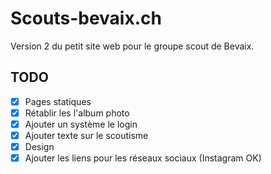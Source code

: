 # Scouts-bevaix.ch

Version 2 du petit site web pour le groupe scout de Bevaix.

## TODO

- [x] Pages statiques
- [x] Rétablir les l'album photo
- [x] Ajouter un système le login
- [x] Ajouter texte sur le scoutisme
- [x] Design
- [x] Ajouter les liens pour les réseaux sociaux (Instagram OK)
